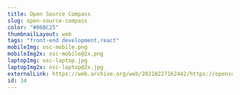```yaml
---
title: Open Source Compass
slug: open-source-compass
color: "#86BC25"
thumbnailLayout: web
tags: "front-end development,react"
mobileImg: osc-mobile.png
mobileImg2x: osc-mobile@2x.png
laptopImg: osc-laptop.jpg
laptopImg2x: osc-laptop@2x.jpg
externalLink: https://web.archive.org/web/20210227162442/https://opensourcecompass.io/
id: 14
---
```

